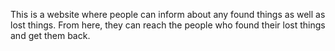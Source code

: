 This is a website where people can inform about any found things as well as lost things. From here, they can reach the people who found their lost things and get them back.
